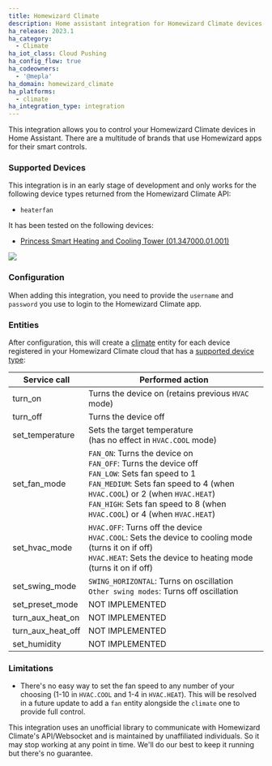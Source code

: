 ```yaml
---
title: Homewizard Climate
description: Home assistant integration for Homewizard Climate devices
ha_release: 2023.1
ha_category:
  - Climate
ha_iot_class: Cloud Pushing
ha_config_flow: true
ha_codeowners:
  - '@mepla'
ha_domain: homewizard_climate
ha_platforms:
  - climate
ha_integration_type: integration
---
```


This integration allows you to control your Homewizard Climate devices in Home Assistant. There are a multitude of
brands that use Homewizard apps for their smart controls.

### Supported Devices

This integration is in an early stage of development and only works for the following device types returned from the
Homewizard Climate API:

- `heaterfan`

It has been tested on the following devices:

- [Princess Smart Heating and Cooling Tower (01.347000.01.001)](https://www.princesshome.eu/en-gb/princess-01-347000-01-001-smart-heating-and-01.347000.01.001)

![](https://www.princesshome.eu/product/image/large/01.347000.01.001_3.jpg)

[//]: # (<img src="https://www.princesshome.eu/product/image/large/01.347000.01.001_3.jpg" alt="" width="200"/>)

### Configuration

When adding this integration, you need to provide the `username` and `password` you use to login to the Homewizard
Climate app.

### Entities

After configuration, this will create a [climate](/integrations/climate/) entity for each device registered in your
Homewizard Climate cloud that has a [supported device type](#supported-devices):

| Service call      | Performed action                                                                                                                                                                                                                                                         |
|-------------------|--------------------------------------------------------------------------------------------------------------------------------------------------------------------------------------------------------------------------------------------------------------------------|
| turn_on           | Turns the device on (retains previous `HVAC` mode)                                                                                                                                                                                                                       |
| turn_off          | Turns the device off                                                                                                                                                                                                                                                     |
| set_temperature   | Sets the target temperature <br/>(has no effect in `HVAC.COOL` mode)                                                                                                                                                                                                     |
| set_fan_mode      | `FAN_ON`: Turns the device on  <br/> `FAN_OFF`: Turns the device off<br/>`FAN_LOW`: Sets fan speed to 1 <br/>`FAN_MEDIUM`: Sets fan speed to 4 (when `HVAC.COOL`) or 2 (when `HVAC.HEAT`)<br/>`FAN_HIGH`: Sets fan speed to 8 (when `HVAC.COOL`) or 4 (when `HVAC.HEAT`) |
| set_hvac_mode     | `HVAC.OFF`: Turns off the device<br/>`HVAC.COOL`: Sets the device to cooling mode (turns it on if off)<br/>`HVAC.HEAT`: Sets the device to heating mode (turns it on if off)                                                                                             |
| set_swing_mode    | `SWING_HORIZONTAL`: Turns on oscillation<br/> `Other swing modes`: Turns off oscillation                                                                                                                                                                                 |
| set_preset_mode   | NOT IMPLEMENTED                                                                                                                                                                                                                                                          |
| turn_aux_heat_on  | NOT IMPLEMENTED                                                                                                                                                                                                                                                          |
| turn_aux_heat_off | NOT IMPLEMENTED                                                                                                                                                                                                                                                          |
| set_humidity      | NOT IMPLEMENTED                                                                                                                                                                                                                                                          |

### Limitations

- There's no easy way to set the fan speed to any number of your choosing (1-10 in `HVAC.COOL` and 1-4 in `HVAC.HEAT`).
  This will be resolved in a future update to add a `fan` entity alongside the `climate` one to provide full control.

<div class='note warning'>

This integration uses an unofficial library to communicate with Homewizard Climate's API/Websocket and is maintained by
unaffiliated individuals. So it may stop working at any point in time. We'll do our best to keep it running but there's
no guarantee.

</div>